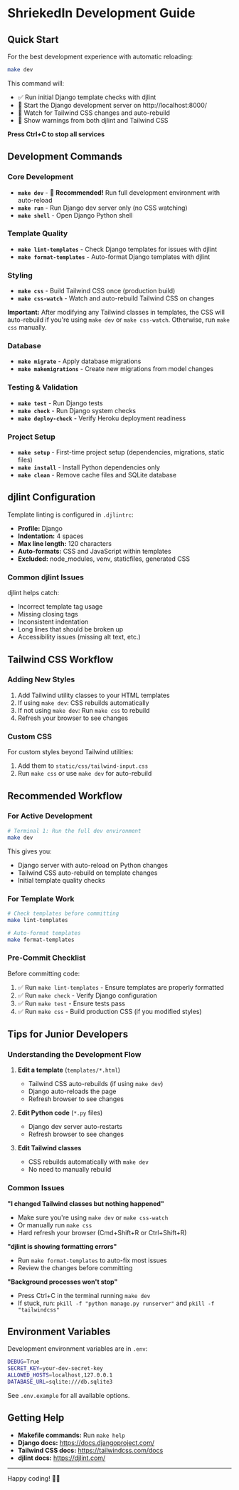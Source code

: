 # ShriekedIn Development Guide

## Quick Start

For the best development experience with automatic reloading:

```bash
make dev
```

This command will:
- ✅ Run initial Django template checks with djlint
- 🚀 Start the Django development server on http://localhost:8000/
- 👀 Watch for Tailwind CSS changes and auto-rebuild
- 🔄 Show warnings from both djlint and Tailwind CSS

**Press Ctrl+C to stop all services**

## Development Commands

### Core Development

- **`make dev`** - 🚀 **Recommended!** Run full development environment with auto-reload
- **`make run`** - Run Django dev server only (no CSS watching)
- **`make shell`** - Open Django Python shell

### Template Quality

- **`make lint-templates`** - Check Django templates for issues with djlint
- **`make format-templates`** - Auto-format Django templates with djlint

### Styling

- **`make css`** - Build Tailwind CSS once (production build)
- **`make css-watch`** - Watch and auto-rebuild Tailwind CSS on changes

**Important:** After modifying any Tailwind classes in templates, the CSS will auto-rebuild if you're using `make dev` or `make css-watch`. Otherwise, run `make css` manually.

### Database

- **`make migrate`** - Apply database migrations
- **`make makemigrations`** - Create new migrations from model changes

### Testing & Validation

- **`make test`** - Run Django tests
- **`make check`** - Run Django system checks
- **`make deploy-check`** - Verify Heroku deployment readiness

### Project Setup

- **`make setup`** - First-time project setup (dependencies, migrations, static files)
- **`make install`** - Install Python dependencies only
- **`make clean`** - Remove cache files and SQLite database

## djlint Configuration

Template linting is configured in `.djlintrc`:

- **Profile:** Django
- **Indentation:** 4 spaces
- **Max line length:** 120 characters
- **Auto-formats:** CSS and JavaScript within templates
- **Excluded:** node_modules, venv, staticfiles, generated CSS

### Common djlint Issues

djlint helps catch:
- Incorrect template tag usage
- Missing closing tags
- Inconsistent indentation
- Long lines that should be broken up
- Accessibility issues (missing alt text, etc.)

## Tailwind CSS Workflow

### Adding New Styles

1. Add Tailwind utility classes to your HTML templates
2. If using `make dev`: CSS rebuilds automatically
3. If not using `make dev`: Run `make css` to rebuild
4. Refresh your browser to see changes

### Custom CSS

For custom styles beyond Tailwind utilities:
1. Add them to `static/css/tailwind-input.css`
2. Run `make css` or use `make dev` for auto-rebuild

## Recommended Workflow

### For Active Development

```bash
# Terminal 1: Run the full dev environment
make dev
```

This gives you:
- Django server with auto-reload on Python changes
- Tailwind CSS auto-rebuild on template changes
- Initial template quality checks

### For Template Work

```bash
# Check templates before committing
make lint-templates

# Auto-format templates
make format-templates
```

### Pre-Commit Checklist

Before committing code:

1. ✅ Run `make lint-templates` - Ensure templates are properly formatted
2. ✅ Run `make check` - Verify Django configuration
3. ✅ Run `make test` - Ensure tests pass
4. ✅ Run `make css` - Build production CSS (if you modified styles)

## Tips for Junior Developers

### Understanding the Development Flow

1. **Edit a template** (`templates/*.html`)
   - Tailwind CSS auto-rebuilds (if using `make dev`)
   - Django auto-reloads the page
   - Refresh browser to see changes

2. **Edit Python code** (`*.py` files)
   - Django dev server auto-restarts
   - Refresh browser to see changes

3. **Edit Tailwind classes**
   - CSS rebuilds automatically with `make dev`
   - No need to manually rebuild

### Common Issues

**"I changed Tailwind classes but nothing happened"**
- Make sure you're using `make dev` or `make css-watch`
- Or manually run `make css`
- Hard refresh your browser (Cmd+Shift+R or Ctrl+Shift+R)

**"djlint is showing formatting errors"**
- Run `make format-templates` to auto-fix most issues
- Review the changes before committing

**"Background processes won't stop"**
- Press Ctrl+C in the terminal running `make dev`
- If stuck, run: `pkill -f "python manage.py runserver"` and `pkill -f "tailwindcss"`

## Environment Variables

Development environment variables are in `.env`:

```bash
DEBUG=True
SECRET_KEY=your-dev-secret-key
ALLOWED_HOSTS=localhost,127.0.0.1
DATABASE_URL=sqlite:///db.sqlite3
```

See `.env.example` for all available options.

## Getting Help

- **Makefile commands:** Run `make help`
- **Django docs:** https://docs.djangoproject.com/
- **Tailwind CSS docs:** https://tailwindcss.com/docs
- **djlint docs:** https://djlint.com/

---

Happy coding! 🎃👻
